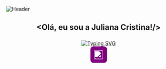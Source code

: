 ![Header](https://capsule-render.vercel.app/api?type=waving&height=130&color=gradient&customColorList=20&section=header)




###

<h2 align="center">&lt;Olá, eu sou a Juliana Cristina!/&gt;</h2>

###
<div align="center">
<a href="https://git.io/typing-svg"><img src="https://readme-typing-svg.demolab.com?font=Fira+Code&pause=1000&color=C536CAE1&width=435&lines=Em+constante+evolu%C3%A7%C3%A3o+em+FrontEnd" alt="Typing SVG" /></a>

<div align="center">
  <div style="width: 45px; height: 45px; background-color: #800080; border-radius: 8px; display: flex; align-items: center; justify-content: center;">
    <a href="https://www.linkedin.com/in/juliana-cristinaa/" target="_blank" style="text-decoration: none; border: none;">
      <img src="https://cdn.jsdelivr.net/gh/simple-icons/simple-icons/icons/linkedin.svg" alt="LinkedIn"
           style="width: 24px; height: 24px; filter: brightness(0) invert(1);" />
    </a>
  </div>
</div>

